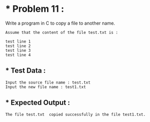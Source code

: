 # * Problem 11 :

Write a program in C to copy a file to another name.

    Assume that the content of the file test.txt is :         

    test line 1                                                
    test line 2                                           
    test line 3       
    test line 4                                                                  

## * Test Data :

    Input the source file name : test.txt
    Input the new file name : test1.txt

## * Expected Output :

    The file test.txt  copied successfully in the file test1.txt.